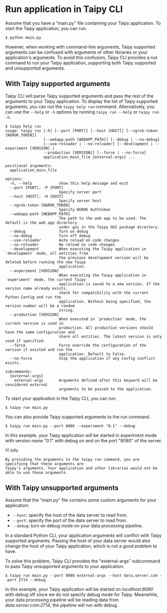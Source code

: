 # Run application in Taipy CLI

Assume that you have a "main.py" file containing your Taipy application.
To start the Taipy application, you can run:

```console
$ python main.py
```

However, when working with command-line arguments, Taipy supported arguments can be confused with
arguments of other libraries or your application's arguments. To avoid this confusion, Taipy CLI
provides a run command to run your Taipy application, supporting both Taipy supported and unsupported arguments.

## With Taipy supported arguments

Taipy CLI will parse Taipy supported arguments and pass the rest of the arguments to your Taipy application.
To display the list of Taipy supported arguments, you can run the `taipy help run` command.
Alternatively, you can use the `--help` or `-h` options by running `taipy run --help` or `taipy run -h`.

```console
$ taipy help run
usage: taipy run [-h] [--port [PORT]] [--host [HOST]] [--ngrok-token [NGROK_TOKEN]]
                 [--webapp-path [WEBAPP_PATH]] [--debug | --no-debug]
                 [--use-reloader | --no-reloader] [--development | --experiment [VERSION] |
                 --production [VERSION]] [--force | --no-force]
                 application_main_file {external-args} ...

positional arguments:
  application_main_file

options:
  -h, --help            show this help message and exit
  --port [PORT], -P [PORT]
                        Specify server port
  --host [HOST], -H [HOST]
                        Specify server host
  --ngrok-token [NGROK_TOKEN]
                        Specify NGROK Authtoken
  --webapp-path [WEBAPP_PATH]
                        The path to the web app to be used. The default is the web app directory
                        under gui in the Taipy GUI package directory.
  --debug               Turn on debug
  --no-debug            Turn off debug
  --use-reloader        Auto reload on code changes
  --no-reloader         No reload on code changes
  --development         When executing the Taipy application in `development` mode, all entities from
                        the previous development version will be deleted before running the new Taipy
                        application.
  --experiment [VERSION]
                        When executing the Taipy application in `experiment` mode, the current Taipy
                        application is saved to a new version. If the version name already exists,
                        check for compatibility with the current Python Config and run the
                        application. Without being specified, the version number will be a random
                        string.
  --production [VERSION]
                        When executed in `production` mode, the current version is used in
                        production. All production versions should have the same configuration and
                        share all entities. The latest version is only used if specified.
  --force               Force override the configuration of the version if existed and run the
                        application. Default to False.
  --no-force            Stop the application if any Config conflict exists.

subcommands:
  {external-args}
    external-args       Arguments defined after this keyword will be considered external
                        arguments to be passed to the application.
```

To start your application in the Taipy CLI, you can run:

```console
$ taipy run main.py
```

You can also provide Taipy supported arguments to the run command.

```console
$ taipy run main.py --port 8080 --experiment "0.1" --debug
```

In this example, your Taipy application will be started in experiment mode with version name "0.1"
with debug on and on the port "8080" of the server.

!!! info

    By providing the arguments to the taipy run command, you are specifying that these arguments are
    Taipy's arguments. Your application and other libraries would not be able to use these arguments.

## With Taipy unsupported arguments

Assume that the "main.py" file contains some custom arguments for your application:

- `--host`: specify the host of the data server to read from.
- `--port`: specify the port of the data server to read from.
- `--debug`: turn on debug mode on your data processing pipeline.

In a standard Python CLI, your application arguments will conflict with Taipy supported arguments.
Passing the host of your data server would also change the host of your Taipy application, which
is not a good problem to have.

To solve this problem, Taipy CLI provides the "external-args" subcommand to pass Taipy unsupported
arguments to your application.

```console
$ taipy run main.py --port 8080 external-args --host data.server.com --port 2714 --debug
```

In this example, your Taipy application will be started on *localhost:8080* with debug off since we
do not specify debug mode for Taipy. Meanwhile, your data processing pipeline will be reading data
from *data.server.com:2714*, the pipeline will run with debug.
